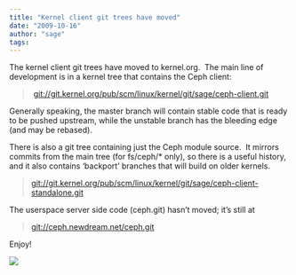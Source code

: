 ```yaml
---
title: "Kernel client git trees have moved"
date: "2009-10-16"
author: "sage"
tags: 
---
```


The kernel client git trees have moved to kernel.org.  The main line of development is in a kernel tree that contains the Ceph client:

>  [git://git.kernel.org/pub/scm/linux/kernel/git/sage/ceph-client.git](http://git.kernel.org/?p=linux/kernel/git/sage/ceph-client.git;a=summary)

Generally speaking, the master branch will contain stable code that is ready to be pushed upstream, while the unstable branch has the bleeding edge (and may be rebased).

There is also a git tree containing just the Ceph module source.  It mirrors commits from the main tree (for fs/ceph/\* only), so there is a useful history, and it also contains ‘backport’ branches that will build on older kernels.

> [git://git.kernel.org/pub/scm/linux/kernel/git/sage/ceph-client-standalone.git](http://git.kernel.org/?p=linux/kernel/git/sage/ceph-client-standalone.git;a=summary)

The userspace server side code (ceph.git) hasn’t moved; it’s still at

> [git://ceph.newdream.net/ceph.git](http://ceph.newdream.net/git/?p=ceph.git;a=summary)

Enjoy!

![](http://track.hubspot.com/__ptq.gif?a=268973&k=14&bu=http://ceph.com&r=http://ceph.com/uncategorized/kernel-client-git-trees-have-moved/&bvt=rss&p=wordpress)

